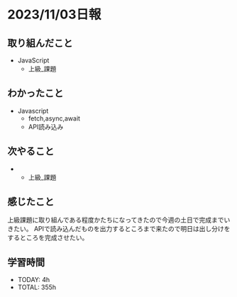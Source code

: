 # 2023/11/03日報
## 取り組んだこと
- JavaScript
  - 上級_課題

## わかったこと
- Javascript
  - fetch,async,await
  - API読み込み
 
## 次やること
- - 上級_課題

## 感じたこと
上級課題に取り組んである程度かたちになってきたので今週の土日で完成までいきたい。
APIで読み込んだものを出力するところまで来たので明日は出し分けをするところを完成させたい。

## 学習時間
- TODAY: 4h
- TOTAL: 355h
